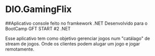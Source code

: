 # DIO.GamingFlix
##Aplicativo console feito no framkework .NET
Desenvolvido para o BootCamp GFT START #2 .NET

Esse aplicativo tem como objetivo gerenciar jogos num "catálago" de stream de jogos. Onde os clientes podem alugar um jogo e jogar remotamente.
